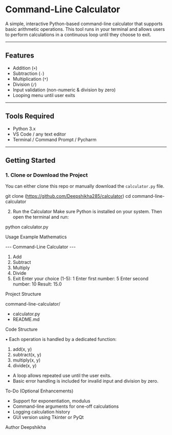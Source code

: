 # Command-Line Calculator

A simple, interactive Python-based command-line calculator that supports basic arithmetic operations. This tool runs in your terminal and allows users to perform calculations in a continuous loop until they choose to exit.

---

## Features

- Addition (`+`)
- Subtraction (`-`)
- Multiplication (`*`)
- Division (`/`)
- Input validation (non-numeric & division by zero)
- Looping menu until user exits

---

## Tools Required

- Python 3.x
- VS Code / any text editor
- Terminal / Command Prompt / Pycharm

---

##  Getting Started

### 1. Clone or Download the Project
You can either clone this repo or manually download the `calculator.py` file.


git clone (https://github.com/Deepshikha285/calculator)
cd command-line-calculator

2. Run the Calculator
Make sure Python is installed on your system. Then open the terminal and run:


python calculator.py

Usage Example
Mathematics

--- Command-Line Calculator ---
1. Add
2. Subtract
3. Multiply
4. Divide
5. Exit
Enter your choice (1-5): 1
Enter first number: 5
Enter second number: 10
Result: 15.0

Project Structure

command-line-calculator/

* calculator.py  
* README.md       


 Code Structure

• Each operation is handled by a dedicated function:
1. add(x, y)
2. subtract(x, y)
3. multiply(x, y)
4. divide(x, y)

* A loop allows repeated use until the user exits.
* Basic error handling is included for invalid input and division by zero.

 To-Do (Optional Enhancements)
 
* Support for exponentiation, modulus
* Command-line arguments for one-off calculations
* Logging calculation history
* GUI version using Tkinter or PyQt



Author
Deepshikha

